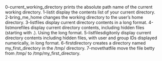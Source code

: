 0-current_working_directory prints the absolute path name of the current working directory.
1-listit display the contents list of your current directory.
2-bring_me_home changes the working directory to the user’s home directory.
3-listfiles display current directory contents in a long format.
4-listmorefiles display current directory contents, including hidden files (starting with .). Using the long format.
5-listfilesdigitonly display current directory contents including hidden files, with user and group IDs displayed numerically, in long format.
6-firstdirectory creates a directory named my_first_directory in the /tmp/ directory.
7-movethatfile move the file betty from /tmp/ to /tmp/my_first_directory.

